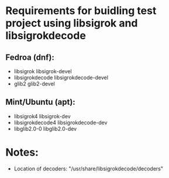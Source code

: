 # Requirements for buidling test project using libsigrok and libsigrokdecode
## Fedroa (dnf):
- libsigrok libsigrok-devel
- libsigrokdecode libsigrokdecode-devel
- glib2 glib2-devel

## Mint/Ubuntu (apt):
- libsigrok4 libsigrok-dev
- libsigrokdecode4 libsigrokdecode-dev
- libglib2.0-0 libglib2.0-dev

# Notes:
- Location of decoders: "/usr/share/libsigrokdecode/decoders"